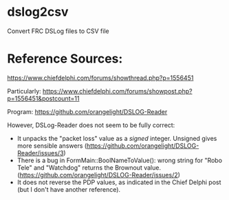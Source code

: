 # dslog2csv
Convert FRC DSLog files to CSV file

# Reference Sources:
  https://www.chiefdelphi.com/forums/showthread.php?p=1556451

Particularly:
  https://www.chiefdelphi.com/forums/showpost.php?p=1556451&postcount=11
  
Program: https://github.com/orangelight/DSLOG-Reader

However, DSLog-Reader does not seem to be fully correct:
* It unpacks the "packet loss" value as a *signed* integer. Unsigned gives more sensible answers (https://github.com/orangelight/DSLOG-Reader/issues/3)
* There is a bug in FormMain::BoolNameToValue(): wrong string for "Robo Tele" and "Watchdog" returns the Brownout value. (https://github.com/orangelight/DSLOG-Reader/issues/2)
* It does not reverse the PDP values, as indicated in the Chief Delphi post (but I don't have another reference).
